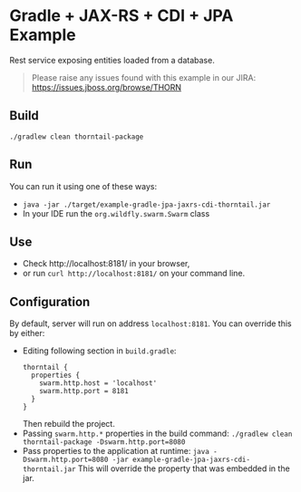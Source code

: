 # Gradle + JAX-RS + CDI + JPA Example

Rest service exposing entities loaded from a database.

> Please raise any issues found with this example in our JIRA:
> https://issues.jboss.org/browse/THORN

## Build

`./gradlew clean thorntail-package`


## Run

You can run it using one of these ways:

* `java -jar ./target/example-gradle-jpa-jaxrs-cdi-thorntail.jar`
* In your IDE run the `org.wildfly.swarm.Swarm` class

## Use

* Check http://localhost:8181/ in your browser,
* or run `curl http://localhost:8181/` on your command line.


## Configuration

By default, server will run on address `localhost:8181`. You can override this by either:

* Editing following section in `build.gradle`:
  ```
  thorntail {
    properties {
      swarm.http.host = 'localhost'
      swarm.http.port = 8181
    }
  }
  ```
  Then rebuild the project.
* Passing `swarm.http.*` properties in the build command:
  ```./gradlew clean thorntail-package -Dswarm.http.port=8080```
* Pass properties to the application at runtime:
  `java -Dswarm.http.port=8080 -jar example-gradle-jpa-jaxrs-cdi-thorntail.jar`
  This will override the property that was embedded in the jar.
